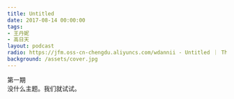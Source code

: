 ```yaml
---
title: Untitled
date: 2017-08-14 00:00:00
tags:
- 王丹妮
- 高日天
layout: podcast
radio: https://jfm.oss-cn-chengdu.aliyuncs.com/wdannii - Untitled ｜ The Jungle.mp3
background: /assets/cover.jpg
---
```


第一期  
没什么主题。我们就试试。
